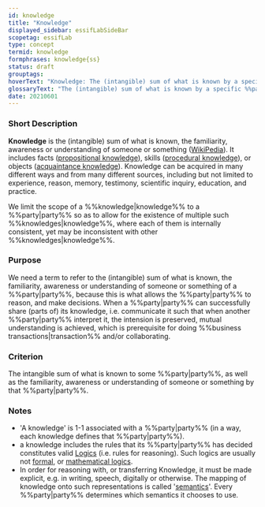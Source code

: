 ```yaml
---
id: knowledge
title: "Knowledge"
displayed_sidebar: essifLabSideBar
scopetag: essifLab
type: concept
termid: knowledge
formphrases: knowledge{ss}
status: draft
grouptags:
hoverText: "Knowledge: The (intangible) sum of what is known by a specific Party, as well as the familiarity, awareness or understanding of someone or something by that Party."
glossaryText: "The (intangible) sum of what is known by a specific %%party^party%%, as well as the familiarity, awareness or understanding of someone or something by that %%party^party%%."
date: 20210601
---
```


### Short Description
**Knowledge** is the (intangible) sum of what is known, the familiarity, awareness or understanding of someone or something ([WikiPedia](https://en.wikipedia.org/wiki/Knowledge)). It includes facts ([propositional knowledge](https://en.wikipedia.org/wiki/Propositional_knowledge)), skills ([procedural knowledge](https://en.wikipedia.org/wiki/Procedural_knowledge)), or objects ([acquaintance knowledge](https://en.wikipedia.org/wiki/Knowledge_by_acquaintance)). Knowledge can be acquired in many different ways and from many different sources, including but not limited to experience, reason, memory, testimony, scientific inquiry, education, and practice.

We limit the scope of a %%knowledge|knowledge%% to a %%party|party%% so as to allow for the existence of multiple such %%knowledges|knowledge%%, where each of them is internally consistent, yet may be inconsistent with other %%knowledges|knowledge%%.

### Purpose
We need a term to refer to the (intangible) sum of what is known, the familiarity, awareness or understanding of someone or something of a %%party|party%%, because this is what allows the %%party|party%% to reason, and make decisions. When a %%party|party%% can successfully share (parts of) its knowledge, i.e. communicate it such that when another %%party|party%% interpret it, the intension is preserved, mutual understanding is achieved, which is prerequisite for doing %%business transactions|transaction%% and/or collaborating.

### Criterion
The intangible sum of what is known to some %%party|party%%, as well as the familiarity, awareness or understanding of someone or something by that %%party|party%%.

### Notes
- 'A knowledge' is 1-1 associated with a %%party|party%% (in a way, each knowledge defines that %%party|party%%).
- a knowledge includes the rules that its %%party|party%% has decided constitutes valid [Logics](https://en.wikipedia.org/wiki/Logic) (i.e. rules for reasoning). Such logics are usually not [formal](https://en.wikipedia.org/wiki/Formal_system), or [mathematical logics](https://en.wikipedia.org/wiki/Mathematical_logic).
- In order for reasoning with, or transferring Knowledge, it must be made explicit, e.g. in writing, speech, digitally or otherwise. The mapping of knowledge onto such representations is called '[semantics](https://en.wikipedia.org/wiki/Semantics)'. Every %%party|party%% determines which semantics it chooses to use.
